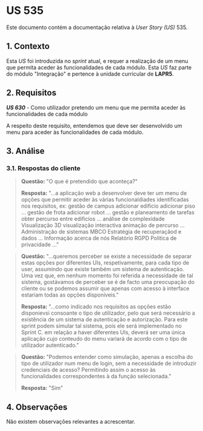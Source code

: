 # US 535

Este documento contém a documentação relativa à *User Story (US)* 535.

## 1. Contexto

Esta *US* foi introduzida no *sprint* atual, e requer a realização de um menu que permita aceder às funcionalidades de cada módulo.
Esta *US* faz parte do módulo "Integração" e pertence à unidade curricular de **LAPR5**.

## 2. Requisitos

***US 630*** - Como utilizador pretendo um menu que me permita aceder às funcionalidades de cada módulo

A respeito deste requisito, entendemos que deve ser desenvolvido um menu para aceder às funcionalidades de cada módulo.

## 3. Análise

### 3.1. Respostas do cliente

>**Questão:** "O que é pretendido que aconteça?"
>
>**Resposta:** "...a aplicação web a desenvolver deve ter um menu de opções que permitir aceder às várias funcionaldiades identificadas nos requisitos, ex:
gestão de campus
adicionar edificio
adicionar piso
...
gestão de frota
adicionar robot
...
gestão e planeamento de tarefas
obter percurso entre edificios
...
análise de complexidade
Visualização 3D
visualização interactiva
animação de percurso
...
Administração de sistemas
MBCO
Estratégia de recuperaçãod e dados
...
Informação
acerca de nós
Relatório RGPD
Politica de privacidade
..."
 
>**Questão:** "...queremos perceber se existe a necessidade de separar estas opções por diferentes UIs, respetivamente, 
> para cada tipo de user, assumindo que existe também um sistema de autenticação.
> Uma vez que, em nenhum momento foi referida a necessidade de tal sistema, gostávamos de perceber se é de facto uma preocupação 
> do cliente ou se podemos assumir que apenas com acesso à interface estariam todas as opções disponíveis."
>
>**Resposta:** "...como indicado nos requisitos as opções estão disponievsi consoante o tipo de utilizador, pelo que será 
> necessário a existência de um sistema de autenticação e autorização. Para este sprint podem simular tal sistema, pois ele será implementado no Sprint C.
> em relação a haver diferentes UIs, deverá ser uma única aplicação cujo conteudo do menu variará de acordo com o tipo de utilizador autenticado."

>**Questão:** "Podemos entender como simulação, apenas a escolha do tipo de utilizador num menu de login, sem a necessidade 
> de introduzir credenciais de acesso? Permitindo assim o acesso às funcionalidades correspondentes à da função selecionada."
>
>**Resposta:** "Sim"

## 4. Observações

Não existem observações relevantes a acrescentar.
